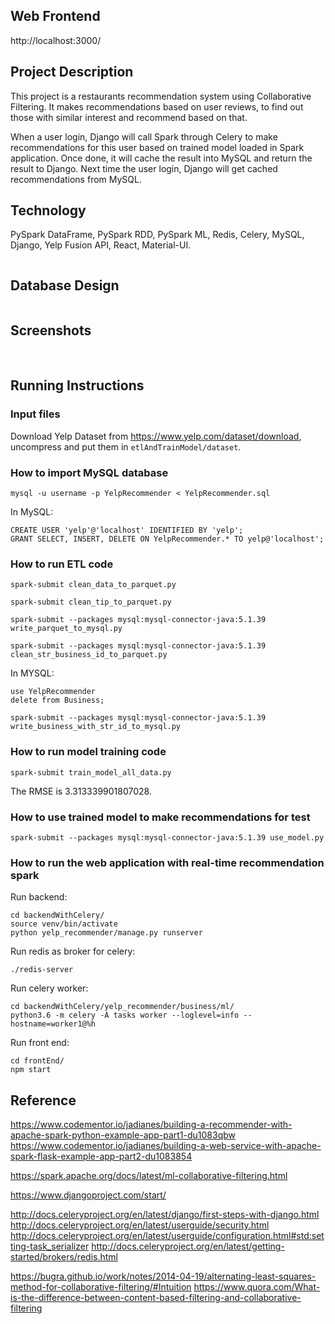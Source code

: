 ## Web Frontend

http://localhost:3000/

## Project Description

This project is a restaurants recommendation system using Collaborative Filtering. It makes recommendations based on user reviews, to find out those with similar interest and recommend based on that.

When a user login, Django will call Spark through Celery to make recommendations for this user based on trained model loaded in Spark application. Once done, it will cache the result into MySQL and return the result to Django. Next time the user login, Django will get cached recommendations from MySQL.

## Technology

PySpark DataFrame, PySpark RDD, PySpark ML, Redis, Celery, MySQL, Django, Yelp Fusion API, React, Material-UI.

<img src="./images/architecture.jpg" alt="">

## Database Design

<img src="./images/database.png" alt="">

## Screenshots

<img src="./images/front-end-1.png" alt="">
<img src="./images/front-end-2.png" alt="">
<img src="./images/front-end-3.png" alt="">
<img src="./images/front-end-4.png" alt="">
<img src="./images/front-end-5.png" alt="">

## Running Instructions

### Input files

Download Yelp Dataset from https://www.yelp.com/dataset/download, uncompress and put them in `etlAndTrainModel/dataset`.


### How to import MySQL database

```
mysql -u username -p YelpRecommender < YelpRecommender.sql
```

In MySQL:

```
CREATE USER 'yelp'@'localhost' IDENTIFIED BY 'yelp';
GRANT SELECT, INSERT, DELETE ON YelpRecommender.* TO yelp@'localhost';
```


### How to run ETL code

```
spark-submit clean_data_to_parquet.py

spark-submit clean_tip_to_parquet.py

spark-submit --packages mysql:mysql-connector-java:5.1.39 write_parquet_to_mysql.py

spark-submit --packages mysql:mysql-connector-java:5.1.39 clean_str_business_id_to_parquet.py
```

In MYSQL: 

```
use YelpRecommender
delete from Business;
```

```
spark-submit --packages mysql:mysql-connector-java:5.1.39 write_business_with_str_id_to_mysql.py
```

### How to run model training code

```
spark-submit train_model_all_data.py
```

The RMSE is 3.313339901807028.

### How to use trained model to make recommendations for test

```
spark-submit --packages mysql:mysql-connector-java:5.1.39 use_model.py
```

### How to run the web application with real-time recommendation spark

Run backend:

```
cd backendWithCelery/
source venv/bin/activate
python yelp_recommender/manage.py runserver
```

Run redis as broker for celery:

```
./redis-server
```

Run celery worker:

```
cd backendWithCelery/yelp_recommender/business/ml/
python3.6 -m celery -A tasks worker --loglevel=info --hostname=worker1@%h
```

Run front end:

```
cd frontEnd/
npm start
```

## Reference

https://www.codementor.io/jadianes/building-a-recommender-with-apache-spark-python-example-app-part1-du1083qbw
https://www.codementor.io/jadianes/building-a-web-service-with-apache-spark-flask-example-app-part2-du1083854

https://spark.apache.org/docs/latest/ml-collaborative-filtering.html

https://www.djangoproject.com/start/

http://docs.celeryproject.org/en/latest/django/first-steps-with-django.html
http://docs.celeryproject.org/en/latest/userguide/security.html
http://docs.celeryproject.org/en/latest/userguide/configuration.html#std:setting-task_serializer
http://docs.celeryproject.org/en/latest/getting-started/brokers/redis.html

https://bugra.github.io/work/notes/2014-04-19/alternating-least-squares-method-for-collaborative-filtering/#Intuition
https://www.quora.com/What-is-the-difference-between-content-based-filtering-and-collaborative-filtering